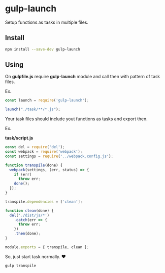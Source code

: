 # gulp-launch
Setup functions as tasks in multiple files.

## Install

```sh
npm install --save-dev gulp-launch
```

## Using

On **gulpfile.js** require **gulp-launch** module and call then with pattern of task files.

Ex.

```js
const launch = require('gulp-launch');

launch("./task/**/*.js");
```
Your task files should include yout functions as tasks and export then.

Ex.

**task/script.js**

```js
const del = require('del');
const webpack = require('webpack');
const settings = require('../webpack.config.js');

function transpile(done) {
  webpack(settings, (err, status) => {
    if (err)
      throw err;
    done();
  });
}

transpile.dependencies = ['clean'];

function clean(done) {
  del('./dist/js/*')
    .catch(err => {
      throw err;
    })
    .then(done);
}

module.exports = { transpile, clean };
```

So, just start task normally. :heart:

```sh
gulp transpile
```

